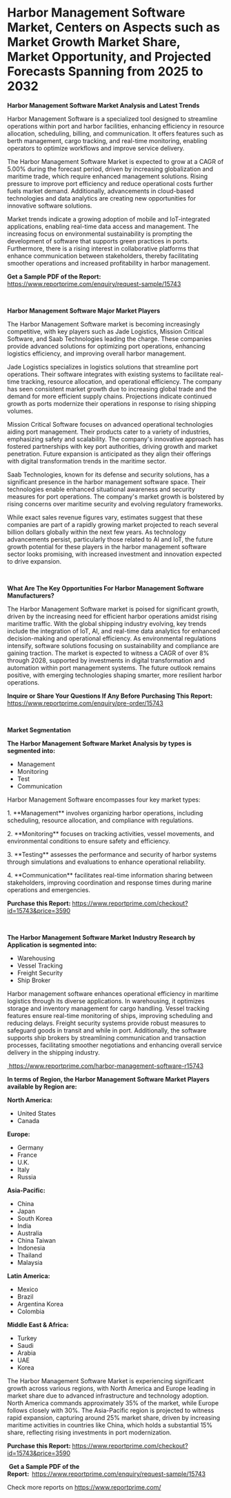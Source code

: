 <p><h1>Harbor Management Software Market, Centers on Aspects such as Market Growth Market Share, Market Opportunity, and Projected Forecasts Spanning from 2025 to 2032</h1></p><p><strong>Harbor Management Software Market Analysis and Latest Trends</strong></p>
<p><p>Harbor Management Software is a specialized tool designed to streamline operations within port and harbor facilities, enhancing efficiency in resource allocation, scheduling, billing, and communication. It offers features such as berth management, cargo tracking, and real-time monitoring, enabling operators to optimize workflows and improve service delivery.</p><p>The Harbor Management Software Market is expected to grow at a CAGR of 5.00% during the forecast period, driven by increasing globalization and maritime trade, which require enhanced management solutions. Rising pressure to improve port efficiency and reduce operational costs further fuels market demand. Additionally, advancements in cloud-based technologies and data analytics are creating new opportunities for innovative software solutions.</p><p>Market trends indicate a growing adoption of mobile and IoT-integrated applications, enabling real-time data access and management. The increasing focus on environmental sustainability is prompting the development of software that supports green practices in ports. Furthermore, there is a rising interest in collaborative platforms that enhance communication between stakeholders, thereby facilitating smoother operations and increased profitability in harbor management.</p></p>
<p><strong>Get a Sample PDF of the Report:&nbsp;</strong> <a href="https://www.reportprime.com/enquiry/request-sample/15743?utm_campaign=1766&utm_medium=2&utm_source=Github&utm_content=ia&utm_term=20032025&utm_id=harbor-management-software">https://www.reportprime.com/enquiry/request-sample/15743</a></p>
<p>&nbsp;</p>
<p><strong>Harbor Management Software Major Market Players</strong></p>
<p><p>The Harbor Management Software market is becoming increasingly competitive, with key players such as Jade Logistics, Mission Critical Software, and Saab Technologies leading the charge. These companies provide advanced solutions for optimizing port operations, enhancing logistics efficiency, and improving overall harbor management.</p><p>Jade Logistics specializes in logistics solutions that streamline port operations. Their software integrates with existing systems to facilitate real-time tracking, resource allocation, and operational efficiency. The company has seen consistent market growth due to increasing global trade and the demand for more efficient supply chains. Projections indicate continued growth as ports modernize their operations in response to rising shipping volumes.</p><p>Mission Critical Software focuses on advanced operational technologies aiding port management. Their products cater to a variety of industries, emphasizing safety and scalability. The company's innovative approach has fostered partnerships with key port authorities, driving growth and market penetration. Future expansion is anticipated as they align their offerings with digital transformation trends in the maritime sector.</p><p>Saab Technologies, known for its defense and security solutions, has a significant presence in the harbor management software space. Their technologies enable enhanced situational awareness and security measures for port operations. The company's market growth is bolstered by rising concerns over maritime security and evolving regulatory frameworks.</p><p>While exact sales revenue figures vary, estimates suggest that these companies are part of a rapidly growing market projected to reach several billion dollars globally within the next few years. As technology advancements persist, particularly those related to AI and IoT, the future growth potential for these players in the harbor management software sector looks promising, with increased investment and innovation expected to drive expansion.</p></p>
<p>&nbsp;</p>
<p><strong>What Are The Key Opportunities For Harbor Management Software Manufacturers?</strong></p>
<p><p>The Harbor Management Software market is poised for significant growth, driven by the increasing need for efficient harbor operations amidst rising maritime traffic. With the global shipping industry evolving, key trends include the integration of IoT, AI, and real-time data analytics for enhanced decision-making and operational efficiency. As environmental regulations intensify, software solutions focusing on sustainability and compliance are gaining traction. The market is expected to witness a CAGR of over 8% through 2028, supported by investments in digital transformation and automation within port management systems. The future outlook remains positive, with emerging technologies shaping smarter, more resilient harbor operations.</p></p>
<p><strong>Inquire or Share Your Questions If Any Before Purchasing This Report:</strong> <a href="https://www.reportprime.com/enquiry/pre-order/15743?utm_campaign=1766&utm_medium=2&utm_source=Github&utm_content=ia&utm_term=20032025&utm_id=harbor-management-software">https://www.reportprime.com/enquiry/pre-order/15743</a></p>
<p>&nbsp;</p>
<p><strong>Market Segmentation</strong></p>
<p><strong>The Harbor Management Software Market Analysis by types is segmented into:</strong></p>
<p><ul><li>Management</li><li>Monitoring</li><li>Test</li><li>Communication</li></ul></p>
<p><p>Harbor Management Software encompasses four key market types: </p><p>1. **Management** involves organizing harbor operations, including scheduling, resource allocation, and compliance with regulations. </p><p>2. **Monitoring** focuses on tracking activities, vessel movements, and environmental conditions to ensure safety and efficiency. </p><p>3. **Testing** assesses the performance and security of harbor systems through simulations and evaluations to enhance operational reliability. </p><p>4. **Communication** facilitates real-time information sharing between stakeholders, improving coordination and response times during marine operations and emergencies.</p></p>
<p><strong>Purchase this Report:&nbsp;</strong><a href="https://www.reportprime.com/checkout?id=15743&price=3590&utm_campaign=1766&utm_medium=2&utm_source=Github&utm_content=ia&utm_term=20032025&utm_id=harbor-management-software">https://www.reportprime.com/checkout?id=15743&price=3590</a></p>
<p>&nbsp;</p>
<p><strong>The Harbor Management Software Market Industry Research by Application is segmented into:</strong></p>
<p><ul><li>Warehousing</li><li>Vessel Tracking</li><li>Freight Security</li><li>Ship Broker</li></ul></p>
<p><p>Harbor management software enhances operational efficiency in maritime logistics through its diverse applications. In warehousing, it optimizes storage and inventory management for cargo handling. Vessel tracking features ensure real-time monitoring of ships, improving scheduling and reducing delays. Freight security systems provide robust measures to safeguard goods in transit and while in port. Additionally, the software supports ship brokers by streamlining communication and transaction processes, facilitating smoother negotiations and enhancing overall service delivery in the shipping industry.</p></p>
<p><a href="https://www.reportprime.com/harbor-management-software-r15743?utm_campaign=1766&utm_medium=2&utm_source=Github&utm_content=ia&utm_term=20032025&utm_id=harbor-management-software">&nbsp;https://www.reportprime.com/harbor-management-software-r15743</a></p>
<p><strong>In terms of Region, the Harbor Management Software Market Players available by Region are:</strong></p>
<p>
    <p> <strong> North America: </strong>
        <ul>
            <li>United States</li>
            <li>Canada</li>
        </ul>
        </p> 
    <p> <strong> Europe: </strong>
        <ul>
            <li>Germany</li>
            <li>France</li>
            <li>U.K.</li>
            <li>Italy</li>
            <li>Russia</li>
        </ul>
        </p> 
    <p> <strong> Asia-Pacific: </strong>
        <ul>
            <li>China</li>
            <li>Japan</li>
            <li>South Korea</li>
            <li>India</li>
            <li>Australia</li>
            <li>China Taiwan</li>
            <li>Indonesia</li>
            <li>Thailand</li>
            <li>Malaysia</li>
        </ul>
        </p> 
    <p> <strong> Latin America: </strong>
        <ul>
            <li>Mexico</li>
            <li>Brazil</li>
            <li>Argentina Korea</li>
            <li>Colombia</li>
        </ul>
        </p> 
    <p> <strong> Middle East & Africa: </strong>
        <ul>
            <li>Turkey</li>
            <li>Saudi</li>
            <li>Arabia</li>
            <li>UAE</li>
            <li>Korea</li>
        </ul>
    </p>
    </p>
<p><p>The Harbor Management Software Market is experiencing significant growth across various regions, with North America and Europe leading in market share due to advanced infrastructure and technology adoption. North America commands approximately 35% of the market, while Europe follows closely with 30%. The Asia-Pacific region is projected to witness rapid expansion, capturing around 25% market share, driven by increasing maritime activities in countries like China, which holds a substantial 15% share, reflecting rising investments in port modernization.</p></p>
<p><strong>Purchase this Report: </strong><a href="https://www.reportprime.com/checkout?id=15743&price=3590&utm_campaign=1766&utm_medium=2&utm_source=Github&utm_content=ia&utm_term=20032025&utm_id=harbor-management-software">https://www.reportprime.com/checkout?id=15743&price=3590</a></p>
<p>&nbsp;<strong>Get a Sample PDF of the Report:&nbsp;&nbsp;</strong><a href="https://www.reportprime.com/enquiry/request-sample/15743?utm_campaign=1766&utm_medium=2&utm_source=Github&utm_content=ia&utm_term=20032025&utm_id=harbor-management-software">https://www.reportprime.com/enquiry/request-sample/15743</a></p>
<p><strong></strong></p>
<p>Check more reports on <a href="https://www.reportprime.com/?utm_campaign=1766&utm_medium=2&utm_source=Github&utm_content=ia&utm_term=20032025&utm_id=harbor-management-software">https://www.reportprime.com/</a></p>